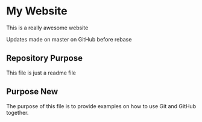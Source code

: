 # My Website

This is a really awesome website

Updates made on master on GitHub before rebase

## Repository Purpose

This file is just a readme file

## Purpose New


The purpose of this file is to provide examples on how to use Git and GitHub together.
